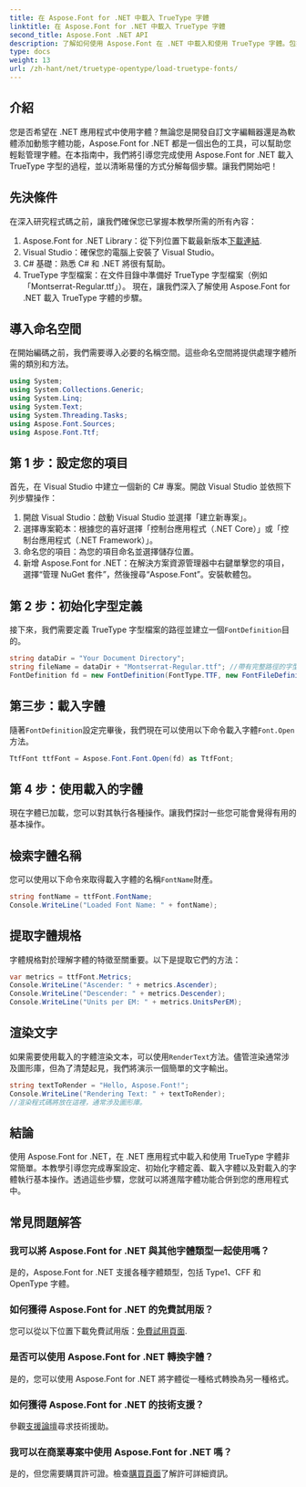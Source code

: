 ```yaml
---
title: 在 Aspose.Font for .NET 中載入 TrueType 字體
linktitle: 在 Aspose.Font for .NET 中載入 TrueType 字體
second_title: Aspose.Font .NET API
description: 了解如何使用 Aspose.Font 在 .NET 中載入和使用 TrueType 字體。包括逐步指南。非常適合希望增強應用程式的開發人員。
type: docs
weight: 13
url: /zh-hant/net/truetype-opentype/load-truetype-fonts/
---
```

## 介紹
您是否希望在 .NET 應用程式中使用字體？無論您是開發自訂文字編輯器還是為軟體添加動態字體功能，Aspose.Font for .NET 都是一個出色的工具，可以幫助您輕鬆管理字體。在本指南中，我們將引導您完成使用 Aspose.Font for .NET 載入 TrueType 字型的過程，並以清晰易懂的方式分解每個步驟。讓我們開始吧！
## 先決條件
在深入研究程式碼之前，讓我們確保您已掌握本教學所需的所有內容：
1.  Aspose.Font for .NET Library：從下列位置下載最新版本[下載連結](https://releases.aspose.com/font/net/).
2. Visual Studio：確保您的電腦上安裝了 Visual Studio。
3. C# 基礎：熟悉 C# 和 .NET 將很有幫助。
4. TrueType 字型檔案：在文件目錄中準備好 TrueType 字型檔案（例如「Montserrat-Regular.ttf」）。
現在，讓我們深入了解使用 Aspose.Font for .NET 載入 TrueType 字體的步驟。
## 導入命名空間
在開始編碼之前，我們需要導入必要的名稱空間。這些命名空間將提供處理字體所需的類別和方法。
```csharp
using System;
using System.Collections.Generic;
using System.Linq;
using System.Text;
using System.Threading.Tasks;
using Aspose.Font.Sources;
using Aspose.Font.Ttf;
```
## 第 1 步：設定您的項目
首先，在 Visual Studio 中建立一個新的 C# 專案。開啟 Visual Studio 並依照下列步驟操作：
1. 開啟 Visual Studio：啟動 Visual Studio 並選擇「建立新專案」。
2. 選擇專案範本：根據您的喜好選擇「控制台應用程式（.NET Core）」或「控制台應用程式（.NET Framework）」。
3. 命名您的項目：為您的項目命名並選擇儲存位置。
4. 新增 Aspose.Font for .NET：在解決方案資源管理器中右鍵單擊您的項目，選擇“管理 NuGet 套件”，然後搜尋“Aspose.Font”。安裝軟體包。
## 第 2 步：初始化字型定義
接下來，我們需要定義 TrueType 字型檔案的路徑並建立一個`FontDefinition`目的。
```csharp
string dataDir = "Your Document Directory";
string fileName = dataDir + "Montserrat-Regular.ttf"; //帶有完整路徑的字型檔名
FontDefinition fd = new FontDefinition(FontType.TTF, new FontFileDefinition("ttf", new FileSystemStreamSource(fileName)));
```
## 第三步：載入字體
隨著`FontDefinition`設定完畢後，我們現在可以使用以下命令載入字體`Font.Open`方法。
```csharp
TtfFont ttfFont = Aspose.Font.Font.Open(fd) as TtfFont;
```
## 第 4 步：使用載入的字體
現在字體已加載，您可以對其執行各種操作。讓我們探討一些您可能會覺得有用的基本操作。
## 檢索字體名稱
您可以使用以下命令來取得載入字體的名稱`FontName`財產。
```csharp
string fontName = ttfFont.FontName;
Console.WriteLine("Loaded Font Name: " + fontName);
```
## 提取字體規格
字體規格對於理解字體的特徵至關重要。以下是提取它們的方法：
```csharp
var metrics = ttfFont.Metrics;
Console.WriteLine("Ascender: " + metrics.Ascender);
Console.WriteLine("Descender: " + metrics.Descender);
Console.WriteLine("Units per EM: " + metrics.UnitsPerEM);
```
## 渲染文字
如果需要使用載入的字體渲染文本，可以使用`RenderText`方法。儘管渲染通常涉及圖形庫，但為了清楚起見，我們將演示一個簡單的文字輸出。
```csharp
string textToRender = "Hello, Aspose.Font!";
Console.WriteLine("Rendering Text: " + textToRender);
//渲染程式碼將放在這裡，通常涉及圖形庫。
```
## 結論
使用 Aspose.Font for .NET，在 .NET 應用程式中載入和使用 TrueType 字體非常簡單。本教學引導您完成專案設定、初始化字體定義、載入字體以及對載入的字體執行基本操作。透過這些步驟，您就可以將進階字體功能合併到您的應用程式中。
## 常見問題解答
### 我可以將 Aspose.Font for .NET 與其他字體類型一起使用嗎？
是的，Aspose.Font for .NET 支援各種字體類型，包括 Type1、CFF 和 OpenType 字體。
### 如何獲得 Aspose.Font for .NET 的免費試用版？
您可以從以下位置下載免費試用版：[免費試用頁面](https://releases.aspose.com/).
### 是否可以使用 Aspose.Font for .NET 轉換字體？
是的，您可以使用 Aspose.Font for .NET 將字體從一種格式轉換為另一種格式。
### 如何獲得 Aspose.Font for .NET 的技術支援？
參觀[支援論壇](https://forum.aspose.com/c/font/41)尋求技術援助。
### 我可以在商業專案中使用 Aspose.Font for .NET 嗎？
是的，但您需要購買許可證。檢查[購買頁面](https://purchase.aspose.com/buy)了解許可詳細資訊。